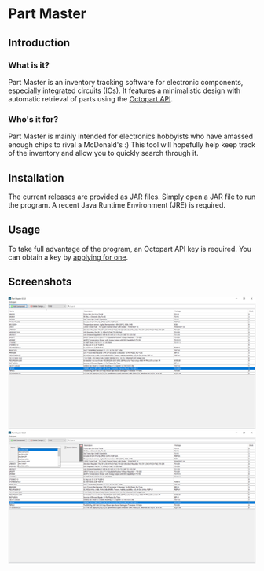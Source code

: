 # Part Master

## Introduction

### What is it?
Part Master is an inventory tracking software for electronic components, especially integrated circuits (ICs). It features a minimalistic design with automatic retrieval of parts using the [Octopart API](https://octopart.com/api/home).

### Who's it for?
Part Master is mainly intended for electronics hobbyists who have amassed enough chips to rival a McDonald's :) This tool will hopefully help keep track of the inventory and allow you to quickly search through it.

## Installation
The current releases are provided as JAR files. Simply open a JAR file to run the program. A recent Java Runtime Environment (JRE) is required.

## Usage
To take full advantage of the program, an Octopart API key is required. You can obtain a key by [applying for one](https://octopart.com/api/register).

## Screenshots
![Main View](screenshots/01.png)
![Add view with suggestions](screenshots/02.png)
